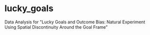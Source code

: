# lucky_goals
Data Analysis for "Lucky Goals and Outcome Bias: Natural Experiment Using Spatial Discontinuity Around the Goal Frame"
